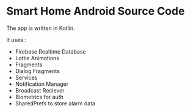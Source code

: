# Smart Home Android Source Code

The app is written in Kotlin.

It uses :
- Firebase Realtime Database
- Lottie Animations
- Fragments
 - Dialog Fragments
- Services
- Notification Manager
- Broadcast Reciever
- Biometrics for auth
- SharedPrefs to store alarm data
